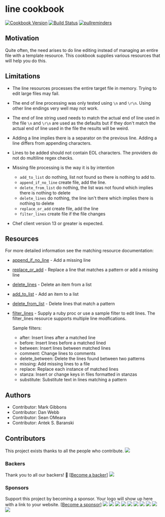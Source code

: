 # line cookbook

[![Cookbook Version](https://img.shields.io/cookbook/v/line.svg)](https://supermarket.chef.io/cookbooks/line)
[![Build Status](https://img.shields.io/circleci/project/github/sous-chefs/line/master.svg)](https://circleci.com/gh/sous-chefs/line)
[![pullreminders](https://pullreminders.com/badge.svg)](https://pullreminders.com?ref=badge)

## Motivation

Quite often, the need arises to do line editing instead of managing an entire file with a template resource. This cookbook supplies various resources that will help you do this.

## Limitations

- The line resources processes the entire target file in memory. Trying to edit large files may fail.
- The end of line processing was only tested using `\n` and `\r\n`. Using other line endings very well may not work.
- The end of line string used needs to match the actual end of line used in the file `\n` and `\r\n` are used as the defaults but if they don't match the actual end of line used in the file the results will be weird.
- Adding a line implies there is a separator on the previous line. Adding a line differs from appending characters.
- Lines to be added should not contain EOL characters. The providers do not do multiline regex checks.
- Missing file processing is the way it is by intention

  - `add_to_list` do nothing, list not found so there is nothing to add to.
  - `append_if_no_line` create file, add the line.
  - `delete_from_list` do nothing, the list was not found which implies there is nothing to delete
  - `delete_lines` do nothing, the line isn't there which implies there is nothing to delete
  - `replace_or_add` create file, add the line
  - `filter_lines` create file if the file changes

- Chef client version 13 or greater is expected.

## Resources

For more detailed information see the matching resource documentation:

- [append_if_no_line](https://github.com/sous-chefs/line/blob/master/documentation/resources/add_to_list.md) - Add a missing line
- [replace_or_add](https://github.com/sous-chefs/line/blob/master/documentation/resources/replace_or_add.md) - Replace a line that matches a pattern or add a missing line
- [delete_lines](https://github.com/sous-chefs/line/blob/master/documentation/resources/delete_lines.md) - Delete an item from a list
- [add_to_list](https://github.com/sous-chefs/line/blob/master/documentation/resources/add_to_list.md) - Add an item to a list
- [delete_from_list](https://github.com/sous-chefs/line/blob/master/documentation/resources/delete_from_list.md) - Delete lines that match a pattern
- [filter_lines](https://github.com/sous-chefs/line/blob/master/documentation/resources/filter_lines.md) - Supply a ruby proc or use a sample filter to edit lines.
  The filter_lines resource supports multiple line modfications.

  Sample filters:
  - after: Insert lines after a matched line
  - before: Insert lines before a matched lined
  - between: Insert lines between matched lines
  - comment: Change lines to comments
  - delete_between: Delete the lines found between two patterns
  - missing: Add missing lines to a file
  - replace: Replace each instance of matched lines
  - stanza: Insert or change keys in files formatted in stanzas
  - substitute: Substitute text in lines matching a pattern

## Authors

- Contributor: Mark Gibbons
- Contributor: Dan Webb
- Contributor: Sean OMeara
- Contributor: Antek S. Baranski

## Contributors

This project exists thanks to all the people who contribute.
<img src="https://opencollective.com/sous-chefs/contributors.svg?width=890&button=false" /></a>


### Backers

Thank you to all our backers! 🙏 [[Become a backer](https://opencollective.com/sous-chefs#backer)]
<a href="https://opencollective.com/sous-chefs#backers" target="_blank"><img src="https://opencollective.com/sous-chefs/backers.svg?width=890"></a>

### Sponsors

Support this project by becoming a sponsor. Your logo will show up here with a link to your website. [[Become a sponsor](https://opencollective.com/sous-chefs#sponsor)]
<a href="https://opencollective.com/sous-chefs/sponsor/0/website" target="_blank"><img src="https://opencollective.com/sous-chefs/sponsor/0/avatar.svg"></a>
<a href="https://opencollective.com/sous-chefs/sponsor/1/website" target="_blank"><img src="https://opencollective.com/sous-chefs/sponsor/1/avatar.svg"></a>
<a href="https://opencollective.com/sous-chefs/sponsor/2/website" target="_blank"><img src="https://opencollective.com/sous-chefs/sponsor/2/avatar.svg"></a>
<a href="https://opencollective.com/sous-chefs/sponsor/3/website" target="_blank"><img src="https://opencollective.com/sous-chefs/sponsor/3/avatar.svg"></a>
<a href="https://opencollective.com/sous-chefs/sponsor/4/website" target="_blank"><img src="https://opencollective.com/sous-chefs/sponsor/4/avatar.svg"></a>
<a href="https://opencollective.com/sous-chefs/sponsor/5/website" target="_blank"><img src="https://opencollective.com/sous-chefs/sponsor/5/avatar.svg"></a>
<a href="https://opencollective.com/sous-chefs/sponsor/6/website" target="_blank"><img src="https://opencollective.com/sous-chefs/sponsor/6/avatar.svg"></a>
<a href="https://opencollective.com/sous-chefs/sponsor/7/website" target="_blank"><img src="https://opencollective.com/sous-chefs/sponsor/7/avatar.svg"></a>
<a href="https://opencollective.com/sous-chefs/sponsor/8/website" target="_blank"><img src="https://opencollective.com/sous-chefs/sponsor/8/avatar.svg"></a>
<a href="https://opencollective.com/sous-chefs/sponsor/9/website" target="_blank"><img src="https://opencollective.com/sous-chefs/sponsor/9/avatar.svg"></a>
